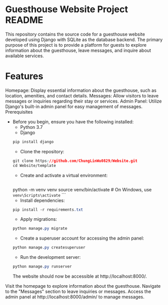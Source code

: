 
# Guesthouse Website Project README

This repository contains the source code for a guesthouse website developed using Django with SQLite as the database backend. The primary purpose of this project is to provide a platform for guests to explore information about the guesthouse, leave messages, and inquire about available services.


# Features
Homepage: Display essential information about the guesthouse, such as location, amenities, and contact details.
Messages: Allow visitors to leave messages or inquiries regarding their stay or services.
Admin Panel: Utilize Django's built-in admin panel for easy management of messages.
Prerequisites

- Before you begin, ensure you have the following installed:
	- Python 3.7
	- Django
	```css
	pip install django
	```
	- Clone the repository:
 	```css
	git clone https://github.com/ChungLinWu0829/Website.git
  	cd Website/template
  	```
	- Create and activate a virtual environment:
    	```css
	python -m venv venv
	source venv/bin/activate
    	# On Windows, use `venv\Scripts\activate`
    	```
	- Install dependencies:
	```css
	pip install -r requirements.txt
	```
	- Apply migrations:
	```css
	python manage.py migrate
	```
	- Create a superuser account for accessing the admin panel:
	```css
	python manage.py createsuperuser
	```
	- Run the development server:
	```css
	python manage.py runserver
	```
	The website should now be accessible at http://localhost:8000/.

Visit the homepage to explore information about the guesthouse.
Navigate to the "Messages" section to leave inquiries or messages.
Access the admin panel at http://localhost:8000/admin/ to manage messages.
